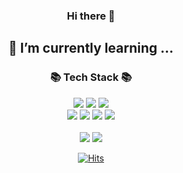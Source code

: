 
<div align=center>
    <h3> Hi there 👋 </h3>
	<h2>🌱 I’m currently learning ...</h2>
</div>


<div align=center>
	<h3>📚 Tech Stack 📚</h3>
</div>


<div align="center">
    <img src="https://img.shields.io/badge/Python-3776AB?style=flat&logo=python&logoColor=white"/>
    <img src="https://img.shields.io/badge/Jupyter-F37626?style=flat&logo=jupyter&logoColor=white"/>
    <img src="https://img.shields.io/badge/GoogleColab-F9AB00?style=flat&logo=googlecolab&logoColor=white"/>
    <br>
    <img src="https://img.shields.io/badge/Pandas-150458?style=flat&logo=pandas&logoColor=white" />
    <img src="https://img.shields.io/badge/numpy-013243?style=flat&logo=numpy&logoColor=white" />
	<img src="https://img.shields.io/badge/Selenium-43B02A?style=flat&logo=Selenium&logoColor=white" />
    <img src="https://img.shields.io/badge/Scikitlearn-F7931E?style=flat&logo=scikitlearn&logoColor=white" />
</div>

<div align=center>
	<br>
<img src="https://github-readme-stats.vercel.app/api/top-langs/?username=thekaszsz&layout=compact">
<img src="https://github-readme-stats.vercel.app/api?username=thekaszsz&show_icons=true">
	
  <div align=center>
	
  [![Hits](https://hits.seeyoufarm.com/api/count/incr/badge.svg?url=https%3A%2F%2Fgithub.com%2Fthekaszsz&count_bg=%23C5CDC4&title_bg=%23C5A6CA&icon=github.svg&icon_color=%23E7E7E7&title=hits&edge_flat=true)](https://hits.seeyoufarm.com)
	
  </div>
